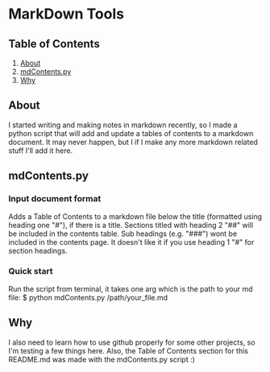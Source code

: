 # MarkDown Tools 
## Table of Contents
1. [About  ](#1)
2. [mdContents.py  ](#2)
3. [Why](#3)


## About    <a name = 1></a>
I started writing and making notes in markdown recently, so I made a python script that will add and update a tables of contents to a markdown document. It may never happen, but I if I make any more markdown related stuff I'll add it here. 

## mdContents.py    <a name = 2></a>
### Input document format
Adds a Table of Contents to a markdown file below the title (formatted using heading one "#"), if there is a title. Sections titled with heading 2 "##" will be included in the contents table. Sub headings (e.g. "###") wont be included in the contents page. It doesn't like it if you use heading 1 "#" for section headings.

### Quick start
Run the script from terminal, it takes one arg which is the path to your md file:
	$ python mdContents.py /path/your_file.md 

## Why  <a name = 3></a>
I also need to learn how to use github properly for some other projects, so I'm testing a few things here. Also, the Table of Contents section for this README.md was made with the mdContents.py script :)



